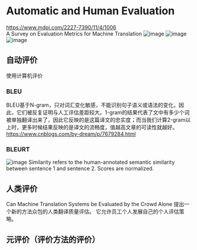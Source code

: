 # Automatic and Human Evaluation
https://www.mdpi.com/2227-7390/11/4/1006  
A Survey on Evaluation Metrics for Machine Translation
![image](https://github.com/YRH0/book/assets/74707759/d61d23df-4a2e-4429-9e4d-4878f28e1bba)
![image](https://github.com/YRH0/book/assets/74707759/f4aa905d-e860-495f-bd91-60b27bbbd5dc)
![image](https://github.com/YRH0/book/assets/74707759/de612494-f5b9-49c9-b678-77ded3d5a2ac)

## 自动评价
使用计算机评价
### BLEU
BLEU基于N-gram，只对词汇变化敏感，不能识别句子语义或语法的变化，因此，它们被反复证明与人工评估差距较大。1-gram的结果代表了文中有多少个词被单独翻译出来了，因此它反映的是这篇译文的忠实度；而当我们计算2-gram以上时，更多时候结果反映的是译文的流畅度，值越高文章的可读性就越好。
https://www.cnblogs.com/by-dream/p/7679284.html

### BLEURT
![image](https://github.com/YRH0/book/assets/74707759/926713fd-bc32-4d41-be4c-69a779a7065e)
Similarity refers to the human-annotated semantic similarity between sentence 1 and sentence 2. Scores are normalized.

## 人类评价
Can Machine Translation Systems be Evaluated by the Crowd Alone
提出一个新的方法众包的人类翻译质量评估。
它允许员工个人发展自己的个人评估策略。

## 元评价（评价方法的评价）


